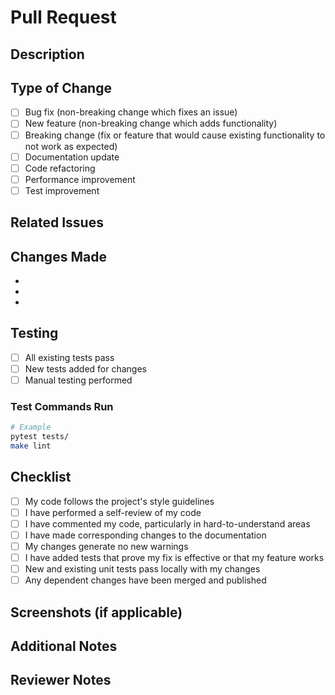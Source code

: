 # Pull Request

## Description
<!-- Provide a brief description of your changes -->

## Type of Change
<!-- Mark the relevant option with an "x" -->
- [ ] Bug fix (non-breaking change which fixes an issue)
- [ ] New feature (non-breaking change which adds functionality)
- [ ] Breaking change (fix or feature that would cause existing functionality to not work as expected)
- [ ] Documentation update
- [ ] Code refactoring
- [ ] Performance improvement
- [ ] Test improvement

## Related Issues
<!-- Link to related issues: Fixes #123, Closes #456 -->

## Changes Made
<!-- List the main changes in bullet points -->
- 
- 
- 

## Testing
<!-- Describe the tests you ran and how to reproduce -->
- [ ] All existing tests pass
- [ ] New tests added for changes
- [ ] Manual testing performed

### Test Commands Run
```bash
# Example
pytest tests/
make lint
```

## Checklist
<!-- Mark completed items with an "x" -->
- [ ] My code follows the project's style guidelines
- [ ] I have performed a self-review of my code
- [ ] I have commented my code, particularly in hard-to-understand areas
- [ ] I have made corresponding changes to the documentation
- [ ] My changes generate no new warnings
- [ ] I have added tests that prove my fix is effective or that my feature works
- [ ] New and existing unit tests pass locally with my changes
- [ ] Any dependent changes have been merged and published

## Screenshots (if applicable)
<!-- Add screenshots to demonstrate UI changes -->

## Additional Notes
<!-- Any additional information that reviewers should know -->

## Reviewer Notes
<!-- @mentions or specific areas you'd like reviewers to focus on -->
